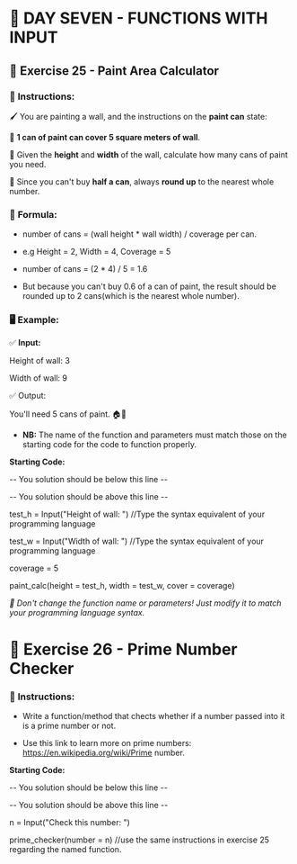 # 🎯 **DAY SEVEN - FUNCTIONS WITH INPUT**  

## 🎨 **Exercise 25 - Paint Area Calculator**  

### 📝 **Instructions:**  

🖌️ You are painting a wall, and the instructions on the **paint can** state:  

🔹 **1 can of paint can cover 5 square meters of wall**.  

🔹 Given the **height** and **width** of the wall, calculate how many cans of paint you need.

🔹 Since you can't buy **half a can**, always **round up** to the nearest whole number.  

### 📏 **Formula:**  

+ number of cans = (wall height * wall width) / coverage per can.  

+ e.g Height = 2, Width = 4, Coverage = 5

+ number of cans = (2 * 4) / 5 = 1.6

+ But because you can't buy 0.6 of a can of paint, the result should be rounded up to 2 cans(which is the nearest whole number). 

### 🖥️ **Example:**  

✅ **Input:**  

Height of wall: 3  

Width of wall: 9  

✅ Output:

You'll need 5 cans of paint. 🏠🎨

+ **NB:** The name of the function and parameters must match those on the starting code for the code to function properly.

**Starting Code:**

-- You solution should be below this line --








-- You solution should be above this line --

test_h = Input("Height of wall: ") //Type the syntax equivalent of your programming language

test_w = Input("Width of wall: ") //Type the syntax equivalent of your programming language

coverage = 5 

paint_calc(height = test_h, width = test_w, cover = coverage) 

*🔄 Don't change the function name or parameters! Just modify it to match your programming language syntax.*


# 🔢 Exercise 26 - Prime Number Checker

### 📝 **Instructions:**  

+ Write a function/method that chects whether if a number passed into it is a prime number or not.

+ Use this link to learn more on prime numbers: https://en.wikipedia.org/wiki/Prime number.

**Starting Code:**

-- You solution should be below this line --








-- You solution should be above this line --

n = Input("Check this number: ")

prime_checker(number = n) //use the same instructions in exercise 25 regarding the named function.






